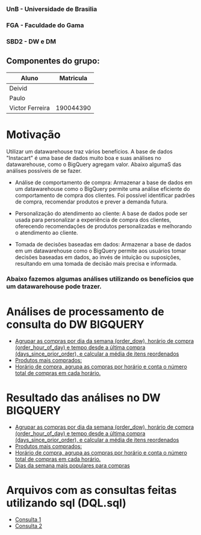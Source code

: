 ### UnB - Universidade de Brasilia 
### FGA - Faculdade do Gama
### SBD2 - DW e DM

## Componentes do grupo:
|Aluno  |  Matricula |
| --------- | ------------------------------------------------------ |
|Deivid|     | 
| Paulo|      | 
| Victor Ferreira| 190044390 |

# Motivação

Utilizar um datawarehouse traz vários benefícios. A base de dados "Instacart" é uma base de dados muito boa e suas análises no datawarehouse, como o BigQuery agregam valor. Abaixo algumaS das análises possíveis de se fazer.

* Análise de comportamento de compra: Armazenar a base de dados em um datawarehouse como o BigQuery permite uma análise  eficiente do comportamento de compra dos clientes. Foi possível identificar padrões de compra, recomendar produtos e prever a demanda futura.

* Personalização do atendimento ao cliente: A base de dados pode ser usada para personalizar a experiência de compra dos clientes, oferecendo recomendações de produtos personalizadas e melhorando o atendimento ao cliente.

* Tomada de decisões baseadas em dados: Armazenar a base de dados em um datawarehouse como o BigQuery permite aos usuários tomar decisões baseadas em dados, ao invés de intuição ou suposições, resultando em uma tomada de decisão mais precisa e informada.

### Abaixo fazemos algumas análises utilizando os benefícios que um datawarehouse pode trazer.


# Análises de processamento de consulta do DW BIGQUERY 

* [Agrupar as compras por dia da semana (order_dow), horário de compra (order_hour_of_day) e tempo desde a última compra (days_since_prior_order), e calcular a média de itens reordenados](./bigquery/imgs_analises/calcular%20media%20de%20itens.PNG)
* [Produtos mais comprados:](./bigquery/imgs_analises/Produtos_mais_comprados.PNG)
* [Horário de compra, agrupa as compras por horário e conta o número total de compras em cada horário.](./bigquery/imgs_analises/horario_do_dia.PNG)


# Resultado das análises no DW BIGQUERY

* [Agrupar as compras por dia da semana (order_dow), horário de compra (order_hour_of_day) e tempo desde a última compra (days_since_prior_order), e calcular a média de itens reordenados](./bigquery/csvs_results/mediadeitensreordenados.csv)
* [Produtos mais comprados:](./bigquery/csvs_results/Produtos_mais_comprados.csv)
* [Horário de compra, agrupa as compras por horário e conta o número total de compras em cada horário.](./bigquery/csvs_results/Horariodecompra.csv)
* [Dias da semana mais populares para compras](./bigquery/csvs_results/dias%20da%20semana%20mais%20populares%20para%20compras.csv)

# Arquivos com as consultas feitas utilizando sql (DQL.sql)

* [Consulta 1](./bigquery/dql.sql)
* [Consulta 2](./bigquery/queries_BQ.sql)
